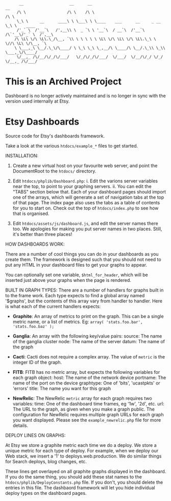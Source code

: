           __                    __      __                                 __
         /\ \                  /\ \    /\ \                               /\ \
         \_\ \     __      ____\ \ \___\ \ \____    ___      __     _ __  \_\ \    ____
         /'_` \  /'__`\   /',__\\ \  _ `\ \ '__`\  / __`\  /'__`\  /\`'__\/'_` \  /',__\
        /\ \L\ \/\ \L\.\_/\__, `\\ \ \ \ \ \ \L\ \/\ \L\ \/\ \L\.\_\ \ \//\ \L\ \/\__, `\
        \ \___,_\ \__/.\_\/\____/ \ \_\ \_\ \_,__/\ \____/\ \__/.\_\\ \_\\ \___,_\/\____/
         \/__,_ /\/__/\/_/\/___/   \/_/\/_/\/___/  \/___/  \/__/\/_/ \/_/ \/__,_ /\/___/

# This is an Archived Project

Dashboard is no longer actively maintained and is no longer in sync with the version used internally at Etsy.


# Etsy Dashboards

Source code for Etsy's dashboards framework.

Take a look at the various `htdocs/example_*` files to get started.


INSTALLATION:
1. Create a new virtual host on your favourite web server, and point the
   DocumentRoot to the `htdocs/` directory.

2. Edit `htdocs/phplib/Dashboard.php`:
   i. Edit the varions server variables near the top, to point to your graphing
      servers.
   ii. You can edit the "TABS" section below that. Each of your dashboard pages
       should import one of the arrays, which will generate a set of navigation
       tabs at the top of that page.
       The index page also uses the tabs as a table of contents for you to start
       on. Check out the top of `htdocs/index.php` to see how that is organised.

3. Edit `htdocs/assets/js/dashboard.js`, and edit the server names there too.
   We apologies for making you put server names in two places. Still, it's
   better than three places!



HOW DASHBOARDS WORK:

There are a number of cool things you can do in your dashboards as you create
them.
The framework is designed such that you should not need to put any HTML in your
dashboard files to get your graphs to appear.

You can optionally set one variable, `$html_for_header`, which will be inserted
just above your graphs when the page is rendered.


BUILT IN GRAPH TYPES:
There are a number of handlers for graphs built in to the frame work.
Each type expects to find a global array named '$graphs', but the contents of
this array vary from handler to handler.
Here is what each of the current handlers expects:

 * **Graphite**:
    An array of metrics to print on the graph. This can be a single metric name,
    or a list of metrics. Eg:
    ``array( 'stats.foo.bar', 'stats.foo.baz' );``

 * **Ganglia**:
    An array with the following key/value pairs:
      source: The name of the ganglia cluster
      node: The name of the server
      datum: The name of the graph

 * **Cacti**:
    Cacti does not require a complex array. The value of `metric` is the integer
    ID of the graph.

 * **FITB**:
    FITB has no metric array, but expects the following variables for each graph
    object:
        host: The name of the network device
        portname: The name of the port on the device
        graphtype: One of 'bits', 'ucastpkts' or 'errors'
        title: The name you want for this graph

 * **NewRelic**:
    The NewRelic `metric` array for each graph requires two variables:
        time: One of the dashboard time frames, eg '1w', '2d', etc.
        url: The URL to the graph, as given when you make a graph public.
    The configuration for NewRelic requires multiple graph URLs for each graph
    you want displayed. Please see the `example_newrelic.php` file for more
    details.


DEPLOY LINES ON GRAPHS:

At Etsy we store a graphite metric each time we do a deploy. We store a unique
metric for each type of deploy.
For example, when we deploy our Web stack, we insert a '1' to
deploys.web.production. We do similar things for Search deploys, blog changes,
etc.

These lines get overlayed on all graphite graphs displayed in the dashboard.
If you do the same thing, you should add these stat names to the
`htdocs/phplib/DeployConstants.php` file. If you don't, you should delete the
entries in this file. The dashbaord framework will let you hide individual
deploy types on the dashboard pages.
